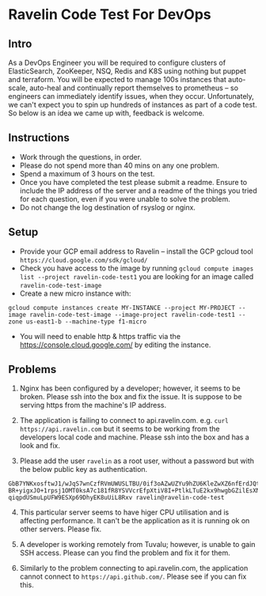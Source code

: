 Ravelin Code Test For DevOps
============================

## Intro
As a DevOps Engineer you will be required to configure clusters of ElasticSearch, ZooKeeper, NSQ, Redis and K8S using nothing but puppet and terraform. You will be expected to manage 100s instances that auto-scale, auto-heal and continually report themselves to prometheus – so engineers can immediately identify issues, when they occur. Unfortunately, we can't expect you to spin up hundreds of instances as part of a code test. So below is an idea we came up with, feedback is welcome.

## Instructions
- Work through the questions, in order.
- Please do not spend more than 40 mins on any one problem.
- Spend a maximum of 3 hours on the test.
- Once you have completed the test please submit a readme. Ensure to include the IP address of the server and a readme of the things you tried for each question, even if you were unable to solve the problem.
- Do not change the log destination of rsyslog or nginx.

## Setup
- Provide your GCP email address to Ravelin
– install the GCP gcloud tool `https://cloud.google.com/sdk/gcloud/` 
- Check you have access to the image by running `gcloud compute images list --project ravelin-code-test1` you are looking for an image called `ravelin-code-test-image`
- Create a new micro instance with:
```
gcloud compute instances create MY-INSTANCE --project MY-PROJECT --image ravelin-code-test-image --image-project ravelin-code-test1 --zone us-east1-b --machine-type f1-micro
```
- You will need to enable http & https traffic via the https://console.cloud.google.com/ by editing the instance.

## Problems
1. Nginx has been configured by a developer; however, it seems to be broken. Please ssh into the box and fix the issue. It is suppose to be serving https from the machine's IP address.

2. The application is failing to connect to api.ravelin.com. e.g. `curl https://api.ravelin.com` but it seems to be working from the developers local code and machine. Please ssh into the box and has a look and fix.

3. Please add the user `ravelin` as a root user, without a password but with the below public key as authentication.
```ssh-rsa AAAAB3NzaC1yc2EAAAADAQABAAABAQDywrXuIj6+WlhM4Us9te1YLQAlsp3sPKtiRCt2DJf27zQ2Ig5YWLUZT+QMzWrcPK8ZjT/GspLgpwM
GbB7YNKxosftwJ1/wJqS7wnCzfRVmUWUSLTBU/0if3oAZwUZYu9hZU6KleZwXZ6nfErdJQtYgdOdXYagcPGz6LgCTbNj1Bd9wQmIW4Gbjd7puHjxNk+
BR+yigxJO+1rpsj1OMT0ksA7c181fR8YSVVcrEfpXtiV8I+PtlkLTuE2kx9hwgbGZilEsXNgvpsRg1yxb5W2cGDvpgDLKRd9o+28oNWl1H3+NeWRBYr
qiqpdUSmuLpUFW9ESXp69DhyEK8uUiL8Rxv ravelin@ravelin-code-test
```

4. This particular server seems to have higer CPU utilisation and is affecting performance. It can't be the application as it is running ok on other servers. Please fix.

5. A developer is working remotely from Tuvalu; however, is unable to gain SSH access. Please can you find the problem and fix it for them.

6. Similarly to the problem connecting to api.ravelin.com, the application cannot connect to `https://api.github.com/`. Please see if you can fix this.
